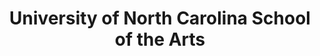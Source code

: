 ---
layout: repo
title: "University of North Carolina School of the Arts"
id: 4639
permalink: repos/4639/
---